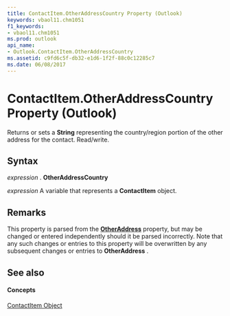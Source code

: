```yaml
---
title: ContactItem.OtherAddressCountry Property (Outlook)
keywords: vbaol11.chm1051
f1_keywords:
- vbaol11.chm1051
ms.prod: outlook
api_name:
- Outlook.ContactItem.OtherAddressCountry
ms.assetid: c9fd6c5f-db32-e1d6-1f2f-88c0c12285c7
ms.date: 06/08/2017
---
```



# ContactItem.OtherAddressCountry Property (Outlook)

Returns or sets a **String** representing the country/region portion of the other address for the contact. Read/write.


## Syntax

 _expression_ . **OtherAddressCountry**

 _expression_ A variable that represents a **ContactItem** object.


## Remarks

This property is parsed from the **[OtherAddress](contactitem-otheraddress-property-outlook.md)** property, but may be changed or entered independently should it be parsed incorrectly. Note that any such changes or entries to this property will be overwritten by any subsequent changes or entries to **OtherAddress** .


## See also


#### Concepts


[ContactItem Object](contactitem-object-outlook.md)

